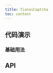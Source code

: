 ```yaml
---
title: TianaiCaptcha
toc: content
---
```


## 代码演示

### 基础用法

<code src="./demos/Demo1.tsx" ></code>

## API
